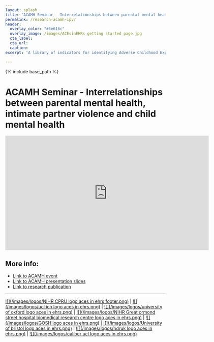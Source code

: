 ```yaml
---
layout: splash
title: "ACAMH Seminar - Interrelationships between parental mental health, intimate partner violence and child mental health"
permalink: /research-acamh-ipv/
header:
  overlay_color: "#5e616c"
  overlay_image: /images/ACEsinEHRs getting started page.jpg
  cta_label: 
  cta_url: 
  caption:
excerpt: 'A library of indicators for identifying Adverse Childhood Experiences (ACEs) in Electronic Health Records (EHRs) <br /> <small><a href="https://www.thelancet.com/journals/lanpub/article/PIIS2468-2667(23)00119-6/fulltext">New study out in Lancet Public Health!</a></small><br /><br /> {::nomarkdown}<iframe style="display: inline-block;" src=" " frameborder="0" scrolling="0" width="160px" height="30px"></iframe> <iframe style="display: inline-block;" src="" frameborder="0" scrolling="0" width="158px" height="30px"></iframe>{:/nomarkdown}'

---
```


{% include base_path %}

# ACAMH Seminar - Interrelationships between parental mental health, intimate partner violence and child mental health

<iframe title="vimeo-player" src="https://player.vimeo.com/video/840480281?h=0ea3958d16" width="640" height="360" frameborder="0"    allowfullscreen></iframe>

## More info:

- [Link to ACAMH event](https://www.acamh.org/freeview/pmi-violence-recording/)
- [Link to ACAMH presentation slides](https://www.acamh.org/app/uploads/2023/06/Shabeer-Syed-ACAMH-ACE-Seminar-presentation-Shabeer-Syed-27.06.2023.pdf)
- [Link to research publication](https://doi.org/10.1016/S2468-2667(23)00119-6)


---

  [![](/images/logos/NIHR CPRU logo aces in ehrs footer.png)](https://www.ucl.ac.uk/children-policy-research/) | [![](/images/logos/ucl ich logo aces in ehrs.png)](https://www.ucl.ac.uk/child-health/great-ormond-street-institute-child-health-0) | [![](/images/logos/university of oxford logo aces in ehrs.png)](https://www.ox.ac.uk/) | [![](/images/logos/NIHR Great ormond street hospital biomedical research centre logo aces in ehrs.png)](https://www.gosh.nhs.uk/our-research/our-research-infrastructure/nihr-great-ormond-street-hospital-brc/) | [![](/images/logos/GOSH logo aces in ehrs.png)](https://www.gosh.nhs.uk/) | [![](/images/logos/University of bristol logo aces in ehrs.png)](https://www.bristol.ac.uk/) | [![](/images/logos/hdruk logo aces in ehrs.png)](https://www.hdruk.ac.uk/) | [![](/images/logos/caliber ucl logo aces in ehrs.png)](https://www.ucl.ac.uk/health-informatics/research/caliber) 

